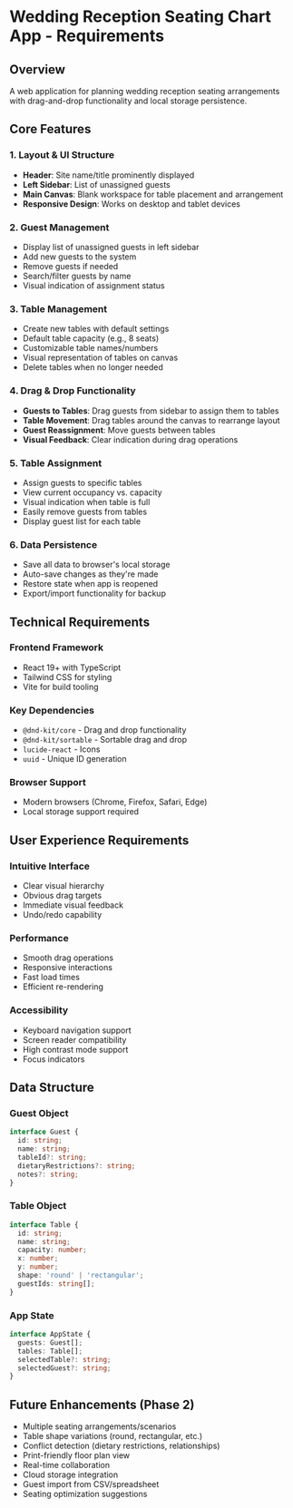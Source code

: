 # Wedding Reception Seating Chart App - Requirements

## Overview
A web application for planning wedding reception seating arrangements with drag-and-drop functionality and local storage persistence.

## Core Features

### 1. Layout & UI Structure
- **Header**: Site name/title prominently displayed
- **Left Sidebar**: List of unassigned guests
- **Main Canvas**: Blank workspace for table placement and arrangement
- **Responsive Design**: Works on desktop and tablet devices

### 2. Guest Management
- Display list of unassigned guests in left sidebar
- Add new guests to the system
- Remove guests if needed
- Search/filter guests by name
- Visual indication of assignment status

### 3. Table Management
- Create new tables with default settings
- Default table capacity (e.g., 8 seats)
- Customizable table names/numbers
- Visual representation of tables on canvas
- Delete tables when no longer needed

### 4. Drag & Drop Functionality
- **Guests to Tables**: Drag guests from sidebar to assign them to tables
- **Table Movement**: Drag tables around the canvas to rearrange layout
- **Guest Reassignment**: Move guests between tables
- **Visual Feedback**: Clear indication during drag operations

### 5. Table Assignment
- Assign guests to specific tables
- View current occupancy vs. capacity
- Visual indication when table is full
- Easily remove guests from tables
- Display guest list for each table

### 6. Data Persistence
- Save all data to browser's local storage
- Auto-save changes as they're made
- Restore state when app is reopened
- Export/import functionality for backup

## Technical Requirements

### Frontend Framework
- React 19+ with TypeScript
- Tailwind CSS for styling
- Vite for build tooling

### Key Dependencies
- `@dnd-kit/core` - Drag and drop functionality
- `@dnd-kit/sortable` - Sortable drag and drop
- `lucide-react` - Icons
- `uuid` - Unique ID generation

### Browser Support
- Modern browsers (Chrome, Firefox, Safari, Edge)
- Local storage support required

## User Experience Requirements

### Intuitive Interface
- Clear visual hierarchy
- Obvious drag targets
- Immediate visual feedback
- Undo/redo capability

### Performance
- Smooth drag operations
- Responsive interactions
- Fast load times
- Efficient re-rendering

### Accessibility
- Keyboard navigation support
- Screen reader compatibility
- High contrast mode support
- Focus indicators

## Data Structure

### Guest Object
```typescript
interface Guest {
  id: string;
  name: string;
  tableId?: string;
  dietaryRestrictions?: string;
  notes?: string;
}
```

### Table Object
```typescript
interface Table {
  id: string;
  name: string;
  capacity: number;
  x: number;
  y: number;
  shape: 'round' | 'rectangular';
  guestIds: string[];
}
```

### App State
```typescript
interface AppState {
  guests: Guest[];
  tables: Table[];
  selectedTable?: string;
  selectedGuest?: string;
}
```

## Future Enhancements (Phase 2)
- Multiple seating arrangements/scenarios
- Table shape variations (round, rectangular, etc.)
- Conflict detection (dietary restrictions, relationships)
- Print-friendly floor plan view
- Real-time collaboration
- Cloud storage integration
- Guest import from CSV/spreadsheet
- Seating optimization suggestions